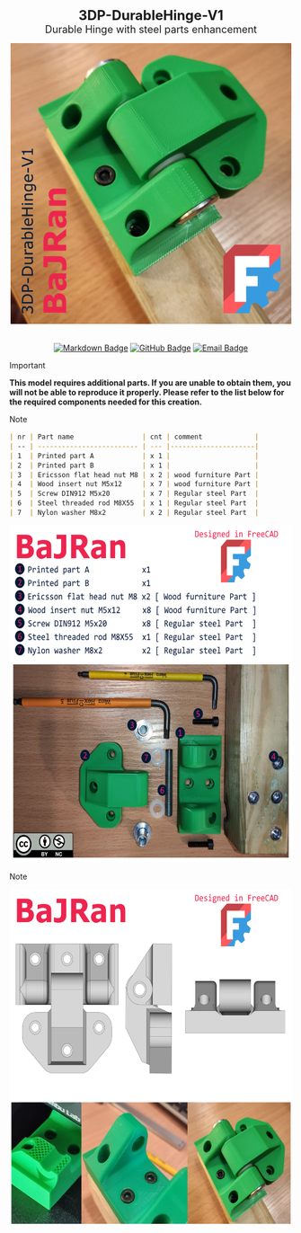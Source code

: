 <!-- Begin README -->


<p align="center">
    <font size="5"><b>3DP-DurableHinge-V1</b></font><br>
    <font size="4">Durable Hinge with steel parts enhancement</font>
</p>

<div align="center">
    <img src="Flyer.png" width="500" height="500"/>
</div>
<br>
<p align="center">
    <a href="https://daringfireball.net/projects/markdown/"><img src="https://img.shields.io/badge/Markdown-1.0.1-000000?style=for-the-badge&logo=markdown" alt="Markdown Badge" /></a>
    <a href="https://github.com/bajraan"><img src="https://img.shields.io/badge/github-follow_me-181717?style=for-the-badge&logo=github&color=181717" alt="GitHub Badge" /></a>
    <a href="mailto:bajran1616@gmail.com"><img src="https://img.shields.io/badge/gmail-contact_me-EA4335?style=for-the-badge&logo=gmail" alt="Email Badge" /></a>
    <br>
</p>

> [!IMPORTANT]
>**This model requires additional parts. If you are unable to obtain them, you will not be able to reproduce it properly. Please refer to the list below for the required components needed for this creation.**

> [!NOTE]
>```markdown
>| nr | Part name                 | cnt | comment             |
>| -- | ------------------------- | --- |---------------------|
>| 1  | Printed part A            | x 1 |                     |
>| 2  | Printed part B            | x 1 |                     |
>| 3  | Ericsson flat head nut M8 | x 2 | wood furniture Part |
>| 4  | Wood insert nut M5x12     | x 7 | wood furniture Part |
>| 5  | Screw DIN912 M5x20        | x 7 | Regular steel Part  |
>| 6  | Steel threaded rod M8X55  | x 1 | Regular steel Part  |
>| 7  | Nylon washer M8x2         | x 2 | Regular steel Part  |
>```
> <div align="center">
>     <img src="05_Inkscape\Page_01.png" width="600" height="600"/>
> </div>

> [!NOTE]
> <div align="center">
>     <img src="05_Inkscape\Page_02.png" width="600" height="600"/>
> </div>

<!-- End README -->